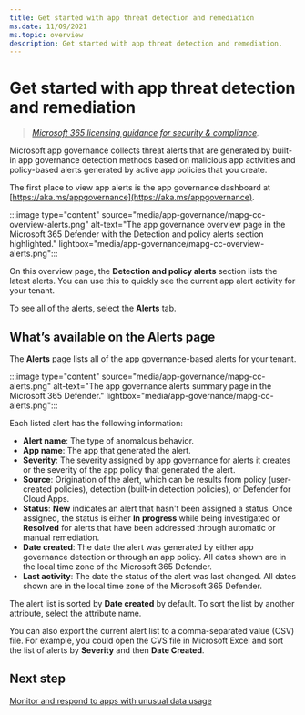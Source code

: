 ```yaml
---
title: Get started with app threat detection and remediation
ms.date: 11/09/2021
ms.topic: overview
description: Get started with app threat detection and remediation.
---
```


# Get started with app threat detection and remediation

>*[Microsoft 365 licensing guidance for security & compliance](https://aka.ms/ComplianceSD).*

Microsoft app governance collects threat alerts that are generated by built-in app governance detection methods based on malicious app activities and policy-based alerts generated by active app policies that you create.

The first place to view app alerts is the app governance dashboard at [https://aka.ms/appgovernance](https://aka.ms/appgovernance).

:::image type="content" source="media/app-governance/mapg-cc-overview-alerts.png" alt-text="The app governance overview page in the Microsoft 365 Defender with the Detection and policy alerts section highlighted." lightbox="media/app-governance/mapg-cc-overview-alerts.png":::

On this overview page, the **Detection and policy alerts** section lists the latest alerts. You can use this to quickly see the current app alert activity for your tenant.

To see all of the alerts, select the **Alerts** tab.

## What’s available on the Alerts page

The **Alerts** page lists all of the app governance-based alerts for your tenant.

:::image type="content" source="media/app-governance/mapg-cc-alerts.png" alt-text="The app governance alerts summary page in the Microsoft 365 Defender." lightbox="media/app-governance/mapg-cc-alerts.png":::

Each listed alert has the following information:

- **Alert name**: The type of anomalous behavior.
- **App name**: The app that generated the alert.
- **Severity**: The severity assigned by app governance for alerts it creates or the severity of the app policy that generated the alert.
- **Source**: Origination of the alert, which can be results from policy (user-created policies), detection (built-in detection policies), or Defender for Cloud Apps.
- **Status**: **New** indicates an alert that hasn't been assigned a status. Once assigned, the status is either **In progress** while being investigated or **Resolved** for alerts that have been addressed through automatic or manual remediation.
- **Date created**: The date the alert was generated by either app governance detection or through an app policy. All dates shown are in the local time zone of the Microsoft 365 Defender.
- **Last activity**: The date the status of the alert was last changed. All dates shown are in the local time zone of the Microsoft 365 Defender.

The alert list is sorted by **Date created** by default. To sort the list by another attribute, select the attribute name.

You can also export the current alert list to a comma-separated value (CSV) file. For example, you could open the CVS file in Microsoft Excel and sort the list of alerts by **Severity** and then **Date Created**.

## Next step

[Monitor and respond to apps with unusual data usage](app-governance-monitor-apps-unusual-data-usage.md)
